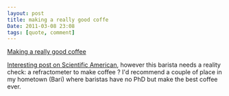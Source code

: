 ```yaml
---
layout: post
title: making a really good coffe
Date: 2011-03-08 23:08
tags: [quote, comment]
---
```

 

[Making a really good coffee]()

[Interesting post on Scientific American](http://www.scientificamerican.com/blog/post.cfm?id=science-in-the-neighborhood-how-to-2011-03-08), however this barista needs a reality check: a refractometer to make coffee ? I'd recommend a couple of place in my hometown (Bari) where
baristas have no PhD but make the best coffee ever.
